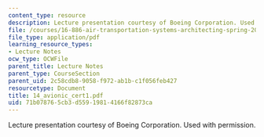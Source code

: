 ```yaml
---
content_type: resource
description: Lecture presentation courtesy of Boeing Corporation. Used with permission.
file: /courses/16-886-air-transportation-systems-architecting-spring-2004/71b078765cb3d55919814166f82873ca_14_avionic_cert1.pdf
file_type: application/pdf
learning_resource_types:
- Lecture Notes
ocw_type: OCWFile
parent_title: Lecture Notes
parent_type: CourseSection
parent_uid: 2c58cdb8-9058-f972-ab1b-c1f056feb427
resourcetype: Document
title: 14_avionic_cert1.pdf
uid: 71b07876-5cb3-d559-1981-4166f82873ca
---
```

Lecture presentation courtesy of Boeing Corporation. Used with permission.

